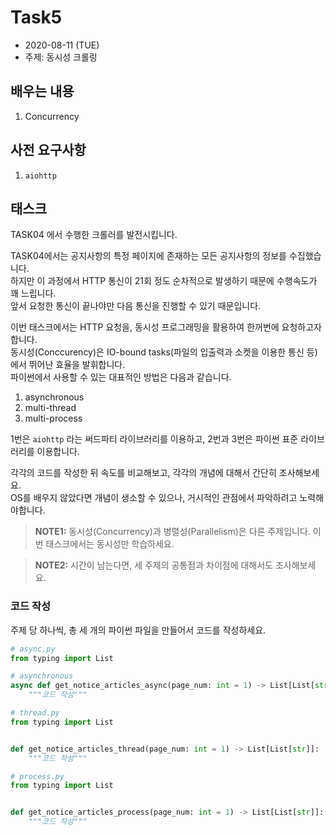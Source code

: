 # Task5
- 2020\-08\-11 (TUE)
- 주제: 동시성 크롤링


## 배우는 내용
1. Concurrency

## 사전 요구사항
1. `aiohttp`


## 태스크
TASK04 에서 수행한 크롤러를 발전시킵니다.

TASK04에서는 공지사항의 특정 페이지에 존재하는 모든 공지사항의 정보를 수집했습니다.  
하지만 이 과정에서 HTTP 통신이 21회 정도 순차적으로 발생하기 때문에 수행속도가 꽤 느립니다.  
앞서 요청한 통신이 끝나야만 다음 통신을 진행할 수 있기 때문입니다.  

이번 태스크에서는 HTTP 요청을, 동시성 프로그래밍을 활용하여 한꺼번에 요청하고자 합니다.  
동시성(Conccurency)은 IO-bound tasks(파일의 입출력과 소켓을 이용한 통신 등)에서 뛰어난 효율을 발휘합니다.  
파이썬에서 사용할 수 있는 대표적인 방법은 다음과 같습니다.

1. asynchronous
2. multi-thread
3. multi-process

1번은 `aiohttp` 라는 써드파티 라이브러리를 이용하고, 2번과 3번은 파이썬 표준 라이브러리를 이용합니다.  

각각의 코드를 작성한 뒤 속도를 비교해보고, 각각의 개념에 대해서 간단히 조사해보세요.  
OS를 배우지 않았다면 개념이 생소할 수 있으나, 거시적인 관점에서 파악하려고 노력해야합니다.

> **NOTE1:** 동시성(Concurrency)과 병렬성(Parallelism)은 다른 주제입니다. 이번 태스크에서는 동시성만 학습하세요. 

> **NOTE2:** 시간이 남는다면, 세 주제의 공통점과 차이점에 대해서도 조사해보세요.


### 코드 작성
주제 당 하나씩, 총 세 개의 파이썬 파일을 만들어서 코드를 작성하세요.

```python
# async.py
from typing import List

# asynchronous
async def get_notice_articles_async(page_num: int = 1) -> List[List[str]]:
    """코드 작성"""
```

```python
# thread.py
from typing import List


def get_notice_articles_thread(page_num: int = 1) -> List[List[str]]:
    """코드 작성"""
```

```python
# process.py
from typing import List


def get_notice_articles_process(page_num: int = 1) -> List[List[str]]:
    """코드 작성"""

```